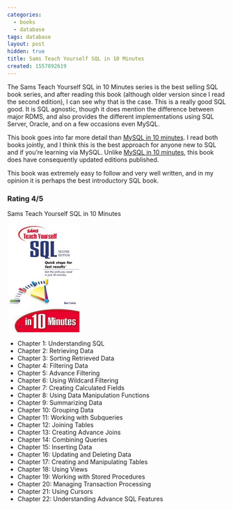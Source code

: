 ```yaml
---
categories:
  - books
  - database
tags: database
layout: post
hidden: true
title: Sams Teach Yourself SQL in 10 Minutes
created: 1557892619
---
```


The Sams Teach Yourself SQL in 10 Minutes series is the best selling SQL book series, and after reading this book (although older version since I read the second edition), I can see why that is the case. This is a really good SQL good. It is SQL agnostic, though it does mention the difference between major RDMS, and also provides the different implementations using SQL Server, Oracle, and on a few occasions even MySQL.

This book goes into far more detail than <a href="https://www.rubysecurity.org/Sams-Teach-Yourself-MySQL-in-10-Minutes" target="_blank">MySQL in 10 minutes</a>. I read both books jointly, and I think this is the best approach for anyone new to SQL and if you’re learning via MySQL. Unlike <a href="https://www.rubysecurity.org/Sams-Teach-Yourself-MySQL-in-10-Minutes" target="_blank">MySQL in 10 minutes</a>, this book does have consequently updated editions published.

This book was extremely easy to follow and very well written, and in my opinion it is perhaps the best introductory SQL book.

### Rating 4/5

Sams Teach Yourself SQL in 10 Minutes

<a href="https://www.amazon.com/Teach-Yourself-Minutes-second-published/dp/B00EKYZ22I" target="_blank"><img src="/assets/books/sams-teach-yourself-SQL-in-10-minutes.jpg"></a>

* Chapter 1: Understanding SQL
* Chapter 2: Retrieving Data
* Chapter 3: Sorting Retrieved Data
* Chapter 4: Filtering Data
* Chapter 5: Advance Filtering
* Chapter 6: Using Wildcard Filtering
* Chapter 7: Creating Calculated Fields
* Chapter 8: Using Data Manipulation Functions
* Chapter 9: Summarizing Data
* Chapter 10: Grouping Data
* Chapter 11: Working with Subqueries
* Chapter 12: Joining Tables
* Chapter 13: Creating Advance Joins
* Chapter 14: Combining Queries
* Chapter 15: Inserting Data
* Chapter 16: Updating and Deleting Data
* Chapter 17: Creating and Manipulating Tables
* Chapter 18: Using Views
* Chapter 19: Working with Stored Procedures
* Chapter 20: Managing Transaction Processing
* Chapter 21: Using Cursors
* Chapter 22: Understanding Advance SQL Features
